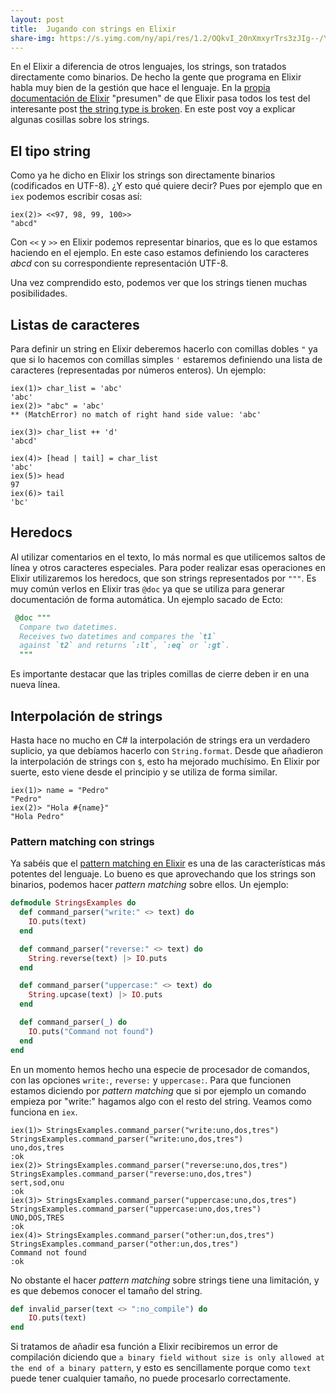 ```yaml
---
layout: post
title:  Jugando con strings en Elixir
share-img: https://s.yimg.com/ny/api/res/1.2/OQkvI_20nXmxyrTrs3zJIg--/YXBwaWQ9aGlnaGxhbmRlcjtzbT0xO3c9NzIwO2g9NDgwO2lsPXBsYW5l/http://listings.zenfs.com/en-US/cms/autos/Boldride/Ghostbusters-Ecto-1-2.jpg
---
```


En el Elixir a diferencia de otros lenguajes, los strings, son tratados directamente como binarios. De hecho la gente que programa en Elixir habla muy bien de la gestión que hace el lenguaje. En la [propia documentación de Elixir](http://elixir-lang.org/getting-started/binaries-strings-and-char-lists.html) "presumen" de que Elixir pasa todos los test del interesante post [the string type is broken](http://elixir-lang.org/getting-started/binaries-strings-and-char-lists.html). En este post voy a explicar algunas cosillas sobre los strings.


## El tipo string

Como ya he dicho en Elixir los strings son directamente binarios (codificados en UTF-8). ¿Y esto qué quiere decir? Pues por ejemplo que en `iex` podemos escribir cosas así:

```
iex(2)> <<97, 98, 99, 100>>
"abcd"
``` 

Con `<<` y `>>` en Elixir podemos representar binarios, que es lo que estamos haciendo en el ejemplo. En este caso estamos definiendo los caracteres *abcd* con su correspondiente representación UTF-8.

Una vez comprendido esto, podemos ver que los strings tienen muchas posibilidades.

## Listas de caracteres

Para definir un string en Elixir deberemos hacerlo con comillas dobles `"` ya que si lo hacemos con comillas simples `'` estaremos definiendo una lista de caracteres (representadas por números enteros). Un ejemplo:

```
iex(1)> char_list = 'abc' 
'abc'
iex(2)> "abc" = 'abc' 
** (MatchError) no match of right hand side value: 'abc'
    
iex(3)> char_list ++ 'd'
'abcd'

iex(4)> [head | tail] = char_list 
'abc'
iex(5)> head
97
iex(6)> tail
'bc'
```

## Heredocs

Al utilizar comentarios en el texto, lo más normal es que utilicemos saltos de línea y otros caracteres especiales.  Para poder realizar esas operaciones en Elixir utilizaremos los heredocs, que son strings representados por `"""`. Es muy común verlos en Elixir tras `@doc` ya que se utiliza para generar documentación de forma automática. Un ejemplo sacado de Ecto:

``` elixir
 @doc """
  Compare two datetimes.
  Receives two datetimes and compares the `t1`
  against `t2` and returns `:lt`, `:eq` or `:gt`.
  """
```
Es importante destacar que las triples comillas de cierre deben ir en una nueva línea.

## Interpolación de strings

Hasta hace no mucho en C# la interpolación de strings era un verdadero suplicio, ya que debíamos hacerlo con `String.format`. Desde que añadieron la interpolación de strings con `$`, esto ha mejorado muchísimo. En Elixir por suerte, esto viene desde el principio y se utiliza de forma similar.

``` 
iex(1)> name = "Pedro"
"Pedro"
iex(2)> "Hola #{name}"
"Hola Pedro"
```



### Pattern matching con strings

Ya sabéis que el [pattern matching en Elixir](http://charlascylon.com/2016-02-24-Elixir-y-el-pattern-matching) es una de las características más potentes del lenguaje. Lo bueno es que aprovechando que los strings son binarios, podemos hacer *pattern matching* sobre ellos. Un ejemplo:

``` elixir
defmodule StringsExamples do
  def command_parser("write:" <> text) do
    IO.puts(text)
  end

  def command_parser("reverse:" <> text) do
    String.reverse(text) |> IO.puts
  end

  def command_parser("uppercase:" <> text) do
    String.upcase(text) |> IO.puts
  end

  def command_parser(_) do
    IO.puts("Command not found")
  end
end
```

En un momento hemos hecho una especie de procesador de comandos, con las opciones `write:`, `reverse:` y `uppercase:`. Para que funcionen estamos diciendo por *pattern matching* que si por ejemplo un comando empieza por "write:" hagamos algo con el resto del string. Veamos como funciona en `iex`.

```
iex(1)> StringsExamples.command_parser("write:uno,dos,tres")
StringsExamples.command_parser("write:uno,dos,tres")
uno,dos,tres
:ok
iex(2)> StringsExamples.command_parser("reverse:uno,dos,tres")
StringsExamples.command_parser("reverse:uno,dos,tres")
sert,sod,onu
:ok
iex(3)> StringsExamples.command_parser("uppercase:uno,dos,tres")
StringsExamples.command_parser("uppercase:uno,dos,tres")
UNO,DOS,TRES
:ok
iex(4)> StringsExamples.command_parser("other:un,dos,tres")
StringsExamples.command_parser("other:un,dos,tres")
Command not found
:ok
```

No obstante el hacer *pattern matching* sobre strings tiene una limitación, y es que debemos conocer el tamaño del string. 

``` elixir
def invalid_parser(text <> ":no_compile") do
    IO.puts(text)
end
```

Si tratamos de añadir esa función a Elixir recibiremos un error de compilación diciendo que `a binary field without size is only allowed at the end of a binary pattern`, y esto es sencillamente porque como `text` puede tener cualquier tamaño, no puede procesarlo correctamente. 


